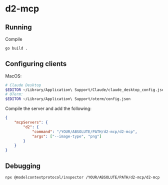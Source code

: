 # d2-mcp

## Running

Compile

```bash
go build .
```

## Configuring clients

MacOS:

```bash
# Claude Desktop
$EDITOR ~/Library/Application\ Support/Claude/claude_desktop_config.json
# OTerm:
$EDITOR ~/Library/Application\ Support/oterm/config.json
```

Compile the server and add the following:

```json
{
    "mcpServers": {
        "d2": {
            "command": "/YOUR/ABSOLUTE/PATH/d2-mcp/d2-mcp",
            "args": ["--image-type", "png"]
        }
    }
}
```

## Debugging

```bash
npx @modelcontextprotocol/inspector /YOUR/ABSOLUTE/PATH/d2-mcp/d2-mcp
```
